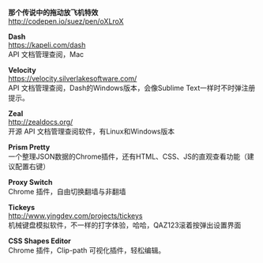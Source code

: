 **那个传说中的拖动放飞机特效**  
http://codepen.io/suez/pen/oXLroX  

**Dash**  
https://kapeli.com/dash  
API 文档管理查阅，Mac

**Velocity**  
https://velocity.silverlakesoftware.com/  
API 文档管理查阅，Dash的Windows版本，会像Sublime Text一样时不时弹注册提示。

**Zeal**  
http://zealdocs.org/  
开源 API 文档管理查阅软件，有Linux和Windows版本

**Prism Pretty**  
一个整理JSON数据的Chrome插件，还有HTML、CSS、JS的直观查看功能（建议配置右键）

**Proxy Switch**  
Chrome 插件，自由切换翻墙与非翻墙

**Tickeys**  
http://www.yingdev.com/projects/tickeys  
机械键盘模拟软件，不一样的打字体验，哈哈，QAZ123滚着按弹出设置界面

**CSS Shapes Editor**  
Chrome 插件，Clip-path 可视化插件，轻松编辑。